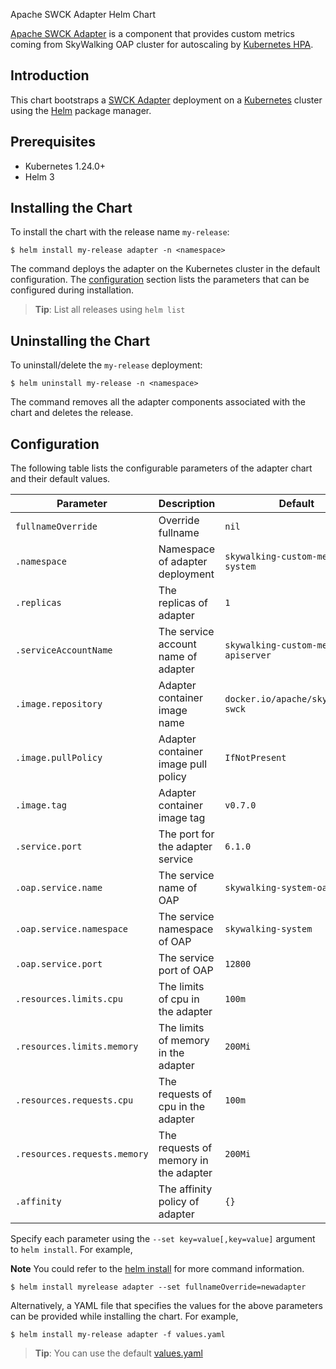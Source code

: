 Apache SWCK Adapter Helm Chart

[Apache SWCK Adapter](https://github.com/apache/skywalking-swck/tree/master/adapter) is a component that provides custom metrics coming from SkyWalking OAP cluster for autoscaling by [Kubernetes HPA](https://kubernetes.io/docs/tasks/run-application/horizontal-pod-autoscale/).

## Introduction

This chart bootstraps a [SWCK Adapter](https://github.com/apache/skywalking-swck/blob/master/docs/custom-metrics-adapter.md) deployment on a [Kubernetes](http://kubernetes.io) cluster using the [Helm](https://helm.sh) package manager.

## Prerequisites

 - Kubernetes 1.24.0+ 
 - Helm 3

## Installing the Chart

To install the chart with the release name `my-release`:

```shell
$ helm install my-release adapter -n <namespace>
```

The command deploys the adapter on the Kubernetes cluster in the default configuration.  The [configuration](#configuration) section lists the parameters that can be configured during installation.

> **Tip**: List all releases using `helm list`

## Uninstalling the Chart

To uninstall/delete the `my-release` deployment:

```shell
$ helm uninstall my-release -n <namespace>
```

The command removes all the adapter components associated with the chart and deletes the release.

## Configuration

The following table lists the configurable parameters of the adapter chart and their default values.

| Parameter                                                    | Description                                                                                      | Default                              |
|--------------------------------------------------------------|--------------------------------------------------------------------------------------------------|--------------------------------------|
| `fullnameOverride`                             | Override fullname                                          | `nil`                            |
| `.namespace`               | Namespace of adapter deployment                  | `skywalking-custom-metrics-system` |
| `.replicas`               | The replicas of adapter                                                         | `1`                                |
| `.serviceAccountName`              | The service account name of adapter                                       | `skywalking-custom-metrics-apiserver` |
| `.image.repository` | Adapter container image name                | `docker.io/apache/skywalking-swck` |
| `.image.pullPolicy`               | Adapter container image pull policy                              | `IfNotPresent`                  |
| `.image.tag`             | Adapter container image tag                    | `v0.7.0` |
| `.service.port`                           | The port for the adapter service                                 | `6.1.0`                              |
| `.oap.service.name`          | The service name of OAP                                 | `skywalking-system-oap`  |
| `.oap.service.namespace`                | The service namespace of OAP                          | `skywalking-system`             |
| `.oap.service.port`             | The service port of OAP                                                  | `12800`                              |
| `.resources.limits.cpu`         | The limits of cpu in the adapter                                       | `100m`                              |
| `.resources.limits.memory`       | The limits of memory in the adapter                                                | `200Mi`                      |
| `.resources.requests.cpu`            | The requests of cpu in the adapter | `100m`                  |
| `.resources.requests.memory`       | The requests of memory in the adapter                                  | `200Mi`                        |
| `.affinity`                           | The affinity policy of adapter                                                            | `{}`                                 |

Specify each parameter using the `--set key=value[,key=value]` argument to `helm install`. For example,

**Note** You could refer to the [helm install](https://helm.sh/docs/helm/helm_install/) for more command information.

```console
$ helm install myrelease adapter --set fullnameOverride=newadapter
```

Alternatively, a YAML file that specifies the values for the above parameters can be provided while installing the chart. For example,

```console
$ helm install my-release adapter -f values.yaml
```

> **Tip**: You can use the default [values.yaml](values.yaml)
